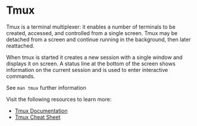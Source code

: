 # Tmux

Tmux is a terminal multiplexer: it enables a number of terminals to be created, accessed, and controlled from a single screen. Tmux may be detached from a screen and continue running in the background, then later reattached.

When tmux is started it creates a new session with a single window and displays it on screen. A status line at the bottom of the screen shows information on the current session and is used to enter interactive commands.

See `man tmux` further information

Visit the following resources to learn more:

- [Tmux Documentation](https://tmuxguide.readthedocs.io/en/latest/tmux/tmux.html)
- [Tmux Cheat Sheet](https://tmuxcheatsheet.com/)
